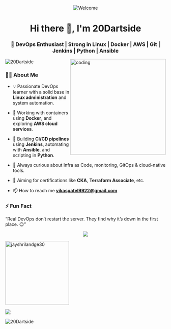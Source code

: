 <p align="center">
  <img src="https://github.com/20Dartside/20Dartside/assets/your-banner.gif" alt="Welcome " />
</p>

<h1 align="center">Hi there 👋, I'm 20Dartside</h1>
<h3 align="center">🚀 DevOps Enthusiast | Strong in Linux | Docker | AWS | Git | Jenkins | Python | Ansible</h3>


<img align="right" alt="coding" width="300" src="https://raw.githubusercontent.com/abhisheknaiidu/abhisheknaiidu/master/code.gif"> 

<p align="left"> <img src="https://komarev.com/ghpvc/?username=20Dartside&label=Profile%20views&color=0e75b6&style=flat" alt="20Dartside" /> </p>



### 🧑‍💻 About Me

- 💡 Passionate DevOps learner with a solid base in **Linux administration** and system automation.
- 🐳 Working with containers using **Docker**, and exploring **AWS cloud services**.
- 🔧 Building **CI/CD pipelines** using **Jenkins**, automating with **Ansible**, and scripting in **Python**.
- 📘 Always curious about Infra as Code, monitoring, GitOps & cloud-native tools.
- 🚀 Aiming for certifications like **CKA**, **Terraform Associate**, etc.


- 📫 How to reach me **vikaspatel9922@gmail.com**


### ⚡ Fun Fact

 “Real DevOps don’t restart the server. They find why it’s down in the first place. 😉”






<p align="center">
  <img src="https://skillicons.dev/icons?i=linux,docker,aws,git,jenkins,ansible,python,mysql-server,bash,kubernetes,vscode,github,php,js,mysql" />
</p>




<p>
  <img align="center" height=200 src="https://github-readme-stats.vercel.app/api/top-langs?username=20dartside&show_icons=true&locale=en&layout=compact&theme=dark" alt="jayshrilandge30" />
</p>



<img align="center"  src="https://github-readme-stats.vercel.app/api?username=20Dartside&show_icons=true&locale=en&theme=midnight-purple&rank_icon=github"/>


<p><img align="center" " src="https://github-readme-streak-stats.herokuapp.com/?user=20Dartside&theme=transparent" alt="20Dartside" /></p>










